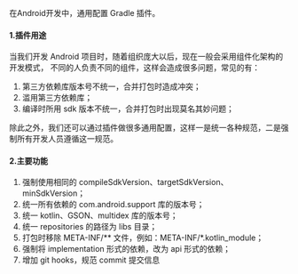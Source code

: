 在Android开发中，通用配置 Gradle 插件。

#### 1.插件用途
当我们开发 Android 项目时，随着组织庞大以后，现在一般会采用组件化架构的开发模式，
不同的人负责不同的组件，这样会造成很多问题，常见的有：

1. 第三方依赖库版本号不统一，合并打包时造成冲突；
2. 滥用第三方依赖库；
3. 编译时所用 sdk 版本不统一，合并打包时出现莫名其妙问题；

除此之外，我们还可以通过插件做很多通用配置，这样一是统一各种规范，二是强制所有开发人员遵循这一规范。

#### 2.主要功能

1. 强制使用相同的 compileSdkVersion、targetSdkVersion、minSdkVersion；
2. 统一所有依赖的 com.android.support 库的版本号；
3. 统一 kotlin、GSON、multidex 库的版本号；
4. 统一 repositories 的路径为 libs 目录；
5. 打包时移除 META-INF/** 文件，例如：META-INF/*.kotlin_module；
6. 强制将 implementation 形式的依赖，改为 api 形式的依赖；
7. 增加 git hooks，规范 commit 提交信息
